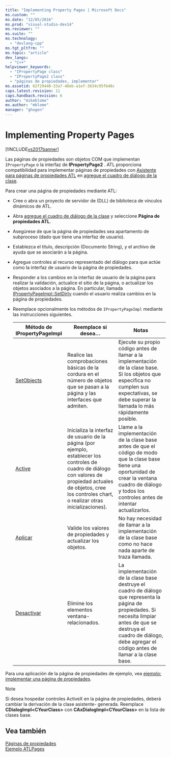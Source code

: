 ```yaml
---
title: "Implementing Property Pages | Microsoft Docs"
ms.custom: ""
ms.date: "12/05/2016"
ms.prod: "visual-studio-dev14"
ms.reviewer: ""
ms.suite: ""
ms.technology: 
  - "devlang-cpp"
ms.tgt_pltfrm: ""
ms.topic: "article"
dev_langs: 
  - "C++"
helpviewer_keywords: 
  - "IPropertyPage class"
  - "IPropertyPage2 class"
  - "páginas de propiedades, implementar"
ms.assetid: 62f29440-33a7-40eb-a1ef-3634c95f640c
caps.latest.revision: 11
caps.handback.revision: 6
author: "mikeblome"
ms.author: "mblome"
manager: "ghogen"
---
```

# Implementing Property Pages
[!INCLUDE[vs2017banner](../assembler/inline/includes/vs2017banner.md)]

Las páginas de propiedades son objetos COM que implementan `IPropertyPage` o la interfaz de **IPropertyPage2** .  ATL proporciona compatibilidad para implementar páginas de propiedades con [Asistente para páginas de propiedades ATL](../atl/reference/atl-property-page-wizard.md) en [agregue el cuadro de diálogo de la clase](../ide/add-class-dialog-box.md).  
  
 Para crear una página de propiedades mediante ATL:  
  
-   Cree o abra un proyecto de servidor de \(DLL\) de biblioteca de vínculos dinámicos de ATL.  
  
-   Abra [agregue el cuadro de diálogo de la clase](../ide/add-class-dialog-box.md) y seleccione **Página de propiedades ATL**.  
  
-   Asegúrese de que la página de propiedades sea apartamento de subproceso \(dado que tiene una interfaz de usuario\).  
  
-   Establezca el título, descripción \(Documento String\), y el archivo de ayuda que se asociarán a la página.  
  
-   Agregue controles al recurso representado del diálogo para que actúe como la interfaz de usuario de la página de propiedades.  
  
-   Responder a los cambios en la interfaz de usuario de la página para realizar la validación, actualice el sitio de la página, o actualizar los objetos asociados a la página.  En particular, llamada [IPropertyPageImpl::SetDirty](../Topic/IPropertyPageImpl::SetDirty.md) cuando el usuario realiza cambios en la página de propiedades.  
  
-   Reemplace opcionalmente los métodos de `IPropertyPageImpl` mediante las instrucciones siguientes.  
  
    |Método de IPropertyPageImpl|Reemplace si desea…|Notas|  
    |---------------------------------|-------------------------|-----------|  
    |[SetObjects](../Topic/IPropertyPageImpl::SetObjects.md)|Realice las comprobaciones básicas de la cordura en el número de objetos que se pasan a la página y las interfaces que admiten.|Ejecute su propio código antes de llamar a la implementación de la clase base.  Si los objetos que especifica no cumplen sus expectativas, se debe superar la llamada lo más rápidamente posible.|  
    |[Active](../Topic/IPropertyPageImpl::Activate.md)|Inicializa la interfaz de usuario de la página \(por ejemplo, establecer los controles de cuadro de diálogo con valores de propiedad actuales de objetos, cree los controles chart, o realizar otras inicializaciones\).|Llame a la implementación de la clase base antes de que el código de modo que la clase base tiene una oportunidad de crear la ventana cuadro de diálogo y todos los controles antes de intentar actualizarlos.|  
    |[Aplicar](../Topic/IPropertyPageImpl::Apply.md)|Valide los valores de propiedades y actualizar los objetos.|No hay necesidad de llamar a la implementación de la clase base como no hace nada aparte de traza llamada.|  
    |[Desactivar](../Topic/IPropertyPageImpl::Deactivate.md)|Elimine los elementos ventana\- relacionados.|La implementación de la clase base destruye el cuadro de diálogo que representa la página de propiedades.  Si necesita limpiar antes de que se destruya el cuadro de diálogo, debe agregar el código antes de llamar a la clase base.|  
  
 Para una aplicación de la página de propiedades de ejemplo, vea [ejemplo: implementar una página de propiedades](../atl/example-implementing-a-property-page.md).  
  
> [!NOTE]
>  Si desea hospedar controles ActiveX en la página de propiedades, deberá cambiar la derivación de la clase asistente\- generada.  Reemplace **CDialogImpl\<CYourClass\>** con **CAxDialogImpl\<CYourClass\>** en la lista de clases base.  
  
## Vea también  
 [Páginas de propiedades](../atl/atl-com-property-pages.md)   
 [Ejemplo ATLPages](../top/visual-cpp-samples.md)